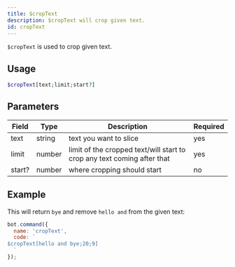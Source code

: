 ```yaml
---
title: $cropText 
description: $cropText will crop given text.
id: cropText
---
```


`$cropText` is used to crop given text.

## Usage

```php
$cropText[text;limit;start?]
```

## Parameters 


| Field     | Type    | Description                                                                                      | Required |
|-----------|---------|--------------------------------------------------------------------------------------------------|----------|
| text      | string  | text you want to slice                                                                           | yes      |
| limit     | number  | limit of the cropped text/will start to crop any text coming after that                          | yes      |
| start?    | number  | where cropping should start                                                                      | no       |


## Example

This will return `bye` and remove `hello and` from the given text:

```javascript
bot.command({
  name: 'cropText',
  code: `
$cropText[hello and bye;20;9]
  `
});
```
